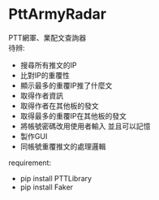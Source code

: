 # PttArmyRadar
PTT網軍、業配文查詢器  
待辨:  
* 搜尋所有推文的IP
* 比對IP的重覆性
* 顯示最多的重覆IP推了什麼文
* 取得作者資訊
* 取得作者在其他板的發文
* 取得最多的重覆IP在其他板的發文
* 將帳號密碼改用使用者輸入 並且可以記憶
* 製作GUI
* 同帳號重覆推文的處理邏輯

requirement:
* pip install PTTLibrary
* pip install Faker